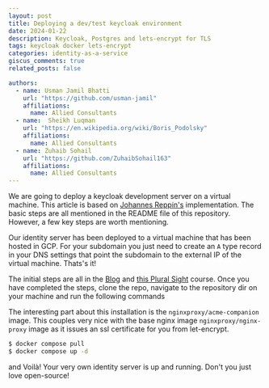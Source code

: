 ```yaml
---
layout: post
title: Deploying a dev/test keycloak environment
date: 2024-01-22
description: Keycloak, Postgres and lets-encrypt for TLS
tags: keycloak docker lets-encrypt
categories: identity-as-a-service
giscus_comments: true
related_posts: false

authors:
  - name: Usman Jamil Bhatti
    url: "https://github.com/usman-jamil"
    affiliations:
      name: Allied Consultants
  - name:  Sheikh Luqman
    url: "https://en.wikipedia.org/wiki/Boris_Podolsky"
    affiliations:
      name: Allied Consultants
  - name: Zuhaib Sohail
    url: "https://github.com/ZuhaibSohail163"
    affiliations:
      name: Allied Consultants
---
```


We are going to deploy a keycloak development server on a virtual machine. This article is based on [Johannes Reppin's](https://gitlab.desy.de/johannes.reppin/keycloak-docker-compose) implementation. The basic steps are all mentioned in the README file of this repository. However, a few key steps are worth mentioning.

Our identity server has been deployed to a virtual machine that has been hosted in GCP. For your subdomain you just need to create an `A` type record in your DNS settings that point the subdomain to the external IP of the virtual machine. Thats's it!

The initial steps are all in the [Blog](https://gitlab.desy.de/johannes.reppin/keycloak-docker-compose) and [this Plural Sight](https://app.pluralsight.com/library/courses/keycloak-getting-started/table-of-contents) course. Once you have completed the steps, clone the repo, navigate to the repository dir on your machine and run the following commands

The interesting part about this installation is the `nginxproxy/acme-companion` image. This couples very nice with the base nginx image `nginxproxy/nginx-proxy` image as it issues an ssl certificate for you from let-encrypt.

```bash
$ docker compose pull
$ docker compose up -d
```

and Voilà! Your very own identity server is up and running. Don't you just love open-source! 
